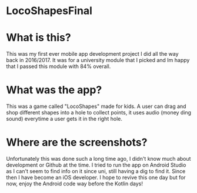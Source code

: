 # LocoShapesFinal

# What is this?

This was my first ever mobile app development project I did all the way back in 2016/2017. It was for a university module that I picked and Im happy that I passed this module with 84% overall.

# What was the app?

This was a game called "LocoShapes" made for kids. A user can drag and shop different shapes into a hole to collect points, it uses audio (money ding sound) everytime a user gets it in the right hole.

# Where are the screenshots?

Unfortunately this was done such a long time ago, I didn't know much about development or Github at the time. I tried to run the app on Android Studio as I can't seem to find info on it since uni, still having a dig to find it. Since then I have become an iOS developer. I hope to revive this one day but for now, enjoy the Android code way before the Kotlin days!

